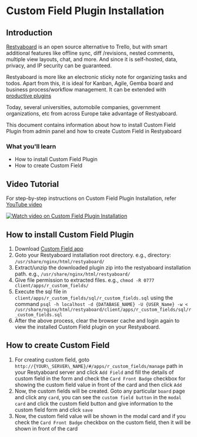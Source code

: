 # Custom Field Plugin Installation

## Introduction

[Restyaboard](https://restya.com/board) is an open source alternative to Trello, but with smart additional features like offline sync, diff /revisions, nested comments, multiple view layouts, chat, and more. And since it is self-hosted, data, privacy, and IP security can be guaranteed.

Restyaboard is more like an electronic sticky note for organizing tasks and todos. Apart from this, it is ideal for Kanban, Agile, Gemba board and business process/workflow management. It can be extended with [productive plugins](https://restya.com/board/apps "productive plugins")

Today, several universities, automobile companies, government organizations, etc from across Europe take advantage of Restyaboard.

This document contains information about how to install Custom Field Plugin from admin panel and how to create Custom Field in Restyaboard

### What you'll learn

*   How to install Custom Field Plugin
*   How to create Custom Field

## Video Tutorial

For step-by-step instructions on Custom Field Plugin Installation, refer [YouTube video](https://www.youtube.com/watch?v=xCf4Thk3AmA "Watch video on Custom Field Plugin Installation")

[![Watch video on Custom Field Plugin Installation](custom_field_installation.png)](https://www.youtube.com/watch?v=xCf4Thk3AmA "Watch video on Custom Field Plugin Installation")

## How to install Custom Field Plugin

1.  Download [Custom Field app](https://restya.com/board/apps/r_custom_fields "Custom Field app")
2.  Goto your Restyaboard installation root directory. e.g., directory: `/usr/share/nginx/html/restyaboard/`
3.  Extract/unzip the downloaded plugin zip into the restyaboard installation path. e.g., `/usr/share/nginx/html/restyaboard/`
4.  Give file permission to extracted files. e.g., `chmod -R 0777 client/apps/r_custom_fields/`
5.  Execute the sql file in `client/apps/r_custom_fields/sql/r_custom_fields.sql` using the command `psql -h localhost -d {DATABASE_NAME} -U {USER_Name} -w < /usr/share/nginx/html/restyaboard/client/apps/r_custom_fields/sql/r_custom_fields.sql`
6.  After the above process, clear the browser cache and login again to view the installed Custom Field plugin on your Restyaboard.

## How to create Custom Field

1.  For creating custom field, goto `http://{YOUR\_SERVER\_NAME}/#/apps/r_custom_fields/manage` path in your Restyaboard server and click `Add Field` and fill the details of custom field in the form and check the `Card Front Badge` checkbox for showing the custom field value in front of the card and then click `Add`
2.  Now, the custom fields will be created. Goto any particular `board` page and click any `card`, you can see the `custom field button` in the `modal card` and click the custom field button and give information to the custom field form and click `save`
3.  Now, the custom field value will be shown in the modal card and if you check the `Card Front Badge` checkbox on the custom field, then it will be shown in front of the card